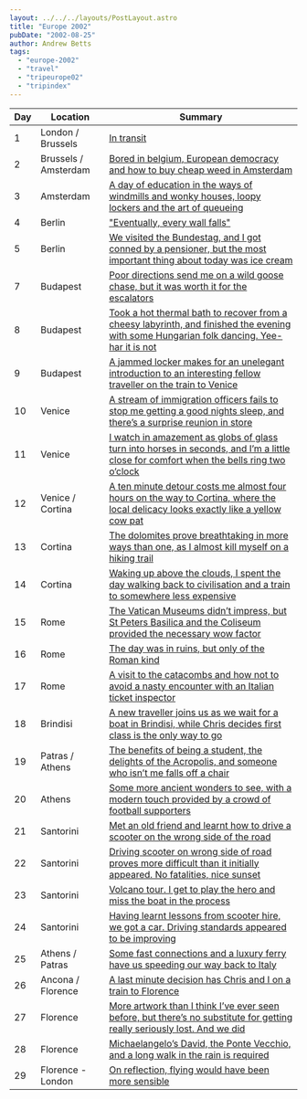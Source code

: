 ```yaml
---
layout: ../../../layouts/PostLayout.astro
title: "Europe 2002"
pubDate: "2002-08-25"
author: Andrew Betts
tags: 
  - "europe-2002"
  - "travel"
  - "tripeurope02"
  - "tripindex"
---
```


| Day | Location | Summary |
| --- | --- | --- |
| 1 | London / Brussels | [In transit](http://trib.tv/2002/08/day-1.html) |
| 2 | Brussels / Amsterdam | [Bored in belgium, European democracy and how to buy cheap weed in Amsterdam](http://trib.tv/2002/08/day-2.html) |
| 3 | Amsterdam | [A day of education in the ways of windmills and wonky houses, loopy lockers and the art of queueing](http://trib.tv/2002/08/day-3.html) |
| 4 | Berlin | ["Eventually, every wall falls"](http://trib.tv/2002/08/day-4.html) |
| 5 | Berlin | [We visited the Bundestag, and I got conned by a pensioner, but the most important thing about today was ice cream](http://trib.tv/2002/08/day-5.html) |
| 7 | Budapest | [Poor directions send me on a wild goose chase, but it was worth it for the escalators](http://trib.tv/2002/09/day-7.html) |
| 8 | Budapest | [Took a hot thermal bath to recover from a cheesy labyrinth, and finished the evening with some Hungarian folk dancing. Yee-har it is not](http://trib.tv/2002/09/day-8.html) |
| 9 | Budapest | [A jammed locker makes for an unelegant introduction to an interesting fellow traveller on the train to Venice](http://trib.tv/2002/09/day-9.html) |
| 10 | Venice | [A stream of immigration officers fails to stop me getting a good nights sleep, and there’s a surprise reunion in store](http://trib.tv/2002/09/day-10.html) |
| 11 | Venice | [I watch in amazement as globs of glass turn into horses in seconds, and I’m a little close for comfort when the bells ring two o’clock](http://trib.tv/2002/09/day-11.html) |
| 12 | Venice / Cortina | [A ten minute detour costs me almost four hours on the way to Cortina, where the local delicacy looks exactly like a yellow cow pat](http://trib.tv/2002/09/day-12.html) |
| 13 | Cortina | [The dolomites prove breathtaking in more ways than one, as I almost kill myself on a hiking trail](http://trib.tv/2002/09/day-13.html) |
| 14 | Cortina | [Waking up above the clouds, I spent the day walking back to civilisation and a train to somewhere less expensive](http://trib.tv/2002/09/day-14.html) |
| 15 | Rome | [The Vatican Museums didn’t impress, but St Peters Basilica and the Coliseum provided the necessary wow factor](http://trib.tv/2002/09/day-15.html) |
| 16 | Rome | [The day was in ruins, but only of the Roman kind](http://trib.tv/2002/09/day-16.html) |
| 17 | Rome | [A visit to the catacombs and how not to avoid a nasty encounter with an Italian ticket inspector](http://trib.tv/2002/09/day-17.html) |
| 18 | Brindisi | [A new traveller joins us as we wait for a boat in Brindisi, while Chris decides first class is the only way to go](http://trib.tv/2002/09/day-18.html) |
| 19 | Patras / Athens | [The benefits of being a student, the delights of the Acropolis, and someone who isn’t me falls off a chair](http://trib.tv/2002/09/day-19.html) |
| 20 | Athens | [Some more ancient wonders to see, with a modern touch provided by a crowd of football supporters](http://trib.tv/2002/09/day-20.html) |
| 21 | Santorini | [Met an old friend and learnt how to drive a scooter on the wrong side of the road](http://trib.tv/2002/09/day-21.html) |
| 22 | Santorini | [Driving scooter on wrong side of road proves more difficult than it initially appeared. No fatalities, nice sunset](http://trib.tv/2002/09/day-22.html) |
| 23 | Santorini | [Volcano tour. I get to play the hero and miss the boat in the process](http://trib.tv/2002/09/day-23.html) |
| 24 | Santorini | [Having learnt lessons from scooter hire, we got a car. Driving standards appeared to be improving](http://trib.tv/2002/09/day-24.html) |
| 25 | Athens / Patras | [Some fast connections and a luxury ferry have us speeding our way back to Italy](http://trib.tv/2002/09/day-25.html) |
| 26 | Ancona / Florence | [A last minute decision has Chris and I on a train to Florence](http://trib.tv/2002/09/day-26.html) |
| 27 | Florence | [More artwork than I think I’ve ever seen before, but there’s no substitute for getting really seriously lost. And we did](http://trib.tv/2002/09/day-27.html) |
| 28 | Florence | [Michaelangelo’s David, the Ponte Vecchio, and a long walk in the rain is required](http://trib.tv/2002/09/day-28.html) |
| 29 | Florence - London | [On reflection, flying would have been more sensible](http://trib.tv/2002/09/day-29.html) |
